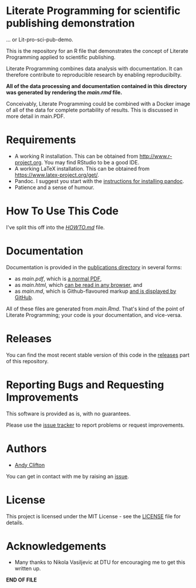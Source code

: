 
# Literate Programming for scientific publishing demonstration
... or Lit-pro-sci-pub-demo.

This is the repository for an R file that demonstrates the concept of Literate Programming applied to scientific publishing.

Literate Programming combines data analysis with documentation. It can therefore contribute to reproducible research by enabling reproducibilty.

**All of the data processing and documentation contained in this directory was generated by rendering the _main.rmd_ file.**

Conceivably, Literate Programming could be combined with a Docker image of all of the data for complete portability of results. This is discussed in more detail in main.PDF.

# Requirements
- A working R installation. This can be obtained from http://www.r-project.org. You may find RStudio to be a good IDE.
- A working LaTeX installation. This can be obtained from https://www.latex-project.org/get/.
- Pandoc. I suggest you start with the [instructions for installing pandoc](https://rmarkdown.rstudio.com/docs/articles/pandoc.html).
- Patience and a sense of humour.

# How To Use This Code
I've split this off into the [_HOWTO.md_](HOWTO.md) file.

# Documentation
Documentation is provided in the [publications directory](publications) in several forms:

* as _main.pdf_, which is [a normal PDF](publications/main.pdf),
* as _main.html_, which [can be read in any browser](publications/main.html), and
* as _main.md_, which is Github-flavoured markup [and is displayed by GitHub](publications/main.md).

All of these files are generated from _main.Rmd_. That's kind of the point of Literate Programming; your code is your documentation, and vice-versa.

# Releases
You can find the most recent stable version of this code in the [releases](../../releases) part of this repository.

# Reporting Bugs and Requesting Improvements
This software is provided as is, with no guarantees.

Please use the [issue tracker](../../issues) to report problems or request improvements.

# Authors
* [Andy Clifton](./)

You can get in contact with me by raising an [issue](../../issues).

# License
This project is licensed under the MIT License - see the [LICENSE](LICENSE) file for details.

# Acknowledgements
* Many thanks to Nikola Vasiljevic at DTU for encouraging me to get this written up.

**END OF FILE**
